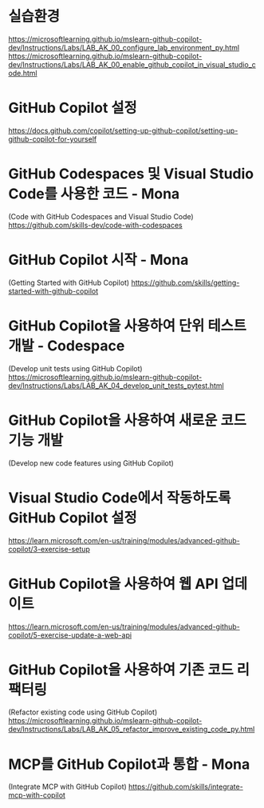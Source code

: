 # 실습환경
https://microsoftlearning.github.io/mslearn-github-copilot-dev/Instructions/Labs/LAB_AK_00_configure_lab_environment_py.html
https://microsoftlearning.github.io/mslearn-github-copilot-dev/Instructions/Labs/LAB_AK_00_enable_github_copilot_in_visual_studio_code.html

# GitHub Copilot 설정
https://docs.github.com/copilot/setting-up-github-copilot/setting-up-github-copilot-for-yourself

# GitHub Codespaces 및 Visual Studio Code를 사용한 코드 - Mona
(Code with GitHub Codespaces and Visual Studio Code)
https://github.com/skills-dev/code-with-codespaces

# GitHub Copilot 시작 - Mona
(Getting Started with GitHub Copilot)
https://github.com/skills/getting-started-with-github-copilot

# GitHub Copilot을 사용하여 단위 테스트 개발 - Codespace
(Develop unit tests using GitHub Copilot)
https://microsoftlearning.github.io/mslearn-github-copilot-dev/Instructions/Labs/LAB_AK_04_develop_unit_tests_pytest.html



# GitHub Copilot을 사용하여 새로운 코드 기능 개발
(Develop new code features using GitHub Copilot)
# Visual Studio Code에서 작동하도록 GitHub Copilot 설정
https://learn.microsoft.com/en-us/training/modules/advanced-github-copilot/3-exercise-setup
# GitHub Copilot을 사용하여 웹 API 업데이트
https://learn.microsoft.com/en-us/training/modules/advanced-github-copilot/5-exercise-update-a-web-api

# GitHub Copilot을 사용하여 기존 코드 리팩터링
(Refactor existing code using GitHub Copilot)
https://microsoftlearning.github.io/mslearn-github-copilot-dev/Instructions/Labs/LAB_AK_05_refactor_improve_existing_code_py.html

# MCP를 GitHub Copilot과 통합 - Mona
(Integrate MCP with GitHub Copilot)
https://github.com/skills/integrate-mcp-with-copilot